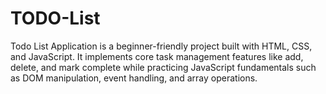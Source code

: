 # TODO-List
Todo List Application is a beginner-friendly project built with HTML, CSS, and JavaScript. It implements core task management features like add, delete, and mark complete while practicing JavaScript fundamentals such as DOM manipulation, event handling, and array operations.
